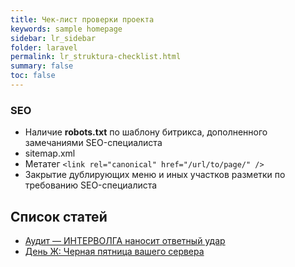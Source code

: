 ```yaml
---
title: Чек-лист проверки проекта
keywords: sample homepage
sidebar: lr_sidebar
folder: laravel
permalink: lr_struktura-checklist.html
summary: false
toc: false
---
```


### SEO

* Наличие **robots.txt** по шаблону битрикса, дополненного замечаниями SEO-специалиста
* sitemap.xml
* Метатег ```<link rel="canonical" href="/url/to/page/" />```
* Закрытие дублирующих меню и иных участков разметки по требованию SEO-специалиста

## Список статей

*  [Аудит — ИНТЕРВОЛГА наносит ответный удар](https://www.intervolga.ru/blog/support/audit-intervolga-nanosit-otvetnyy-udar/) 
*  [День Ж: Черная пятница вашего сервера](https://www.intervolga.ru/blog/support/den-zh-chernaya-pyatnitsa-vashego-servera/)

